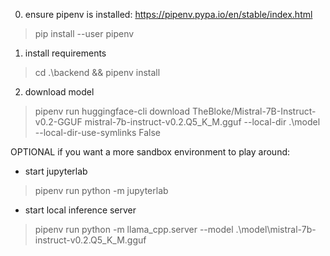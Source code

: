 0. ensure pipenv is installed: https://pipenv.pypa.io/en/stable/index.html
> pip install --user pipenv

1. install requirements
> cd .\backend && pipenv install

2. download model
> pipenv run huggingface-cli download TheBloke/Mistral-7B-Instruct-v0.2-GGUF mistral-7b-instruct-v0.2.Q5_K_M.gguf --local-dir .\model --local-dir-use-symlinks False

OPTIONAL if you want a more sandbox environment to play around: 
- start jupyterlab
> pipenv run python -m jupyterlab
- start local inference server
> pipenv run python -m llama_cpp.server --model .\model\mistral-7b-instruct-v0.2.Q5_K_M.gguf


